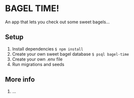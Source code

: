 # BAGEL TIME!

An app that lets you check out some sweet bagels...

## Setup

1. Install dependencies `$ npm install`
2. Create your own sweet bagel database `$ psql bagel-time`
3. Create your own .env file
4. Run migrations and seeds



## More info

1. ...
